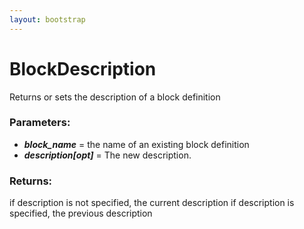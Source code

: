 ```yaml
---
layout: bootstrap
---
```


# BlockDescription

Returns or sets the description of a block definition
          

### Parameters:

- ***block_name*** = the name of an existing block definition
- ***description[opt]*** = The new description.
        

### Returns:


if description is not specified, the current description
if description is specified, the previous description
        


